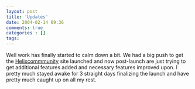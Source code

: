 ```yaml
---
layout: post
title: 'Updates'
date: 2004-02-14 09:36
comments: true
categories : []
tags:
---
```

Well work has finally started to calm down a bit. We had a big push to get the <a href="http://www.helixcommunity.org">Helixcommmunity</a> site launched and now post-launch are just trying to get additional features added and necessary features improved upon. I pretty much stayed awake for 3 straight days finalizing the launch and have pretty much caught up on all my rest.

